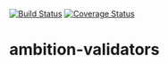 [![Build Status](https://travis-ci.org/ambition-study/ambition-validators.svg?branch=develop)](https://travis-ci.org/ambition-study/ambition-validators) [![Coverage Status](https://coveralls.io/repos/github/ambition-study/ambition-validators/badge.svg?branch=develop)](https://coveralls.io/github/ambition-study/ambition-validators?branch=develop)

# ambition-validators

